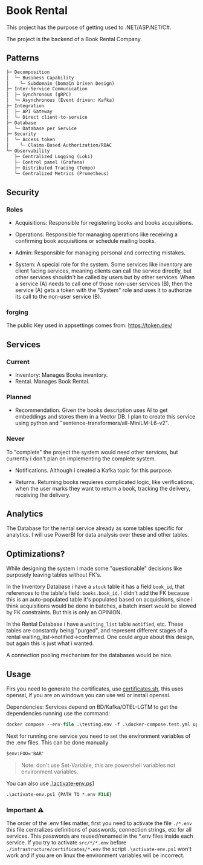 # Book Rental

This project has the purpose of getting used to .NET/ASP.NET/C#.

The project is the backend of a Book Rental Company.

## Patterns

~~~markdown
├─ Decomposition
│  └─ Business Capability
│    └─ Subdomain (Domain Driven Design)
├─ Inter-Service Communication
│  ├─ Synchronous (gRPC)
│  └─ Asynchronous (Event driven: Kafka)
├─ Integration
│  ├─ API Gateway
│  └─ Direct client-to-service
├─ Database
│  └─ Database per Service
├─ Security
│  └─ Access token
│    └─ Claims-Based Authorization/RBAC
└─ Observability
   ├─ Centralized Logging (Loki)
   ├─ Control panel (Grafana)
   ├─ Distributed Tracing (Tempo)
   └─ Centralized Metrics (Prometheus)
~~~

## Security

### Roles

- Acquisitions: Responsible for registering books and books acquisitions.

- Operations: Responsible for managing operations like receiving a confirming book acquisitions or schedule mailing books.

- Admin: Responsible for managing personal and correcting mistakes.

- System: A special role for the system. Some services like inventory are client facing services, meaning clients can call the service directly, but other services shouldn't be called by users but by other services. When a service (A) needs to call one of those non-user services (B), then the service (A) gets a token with the "System" role and uses it to authorize its call to the non-user service (B).

### forging

The public Key used in appsettings comes from:
<https://token.dev/>

## Services

### Current

- Inventory: Manages Books inventory.
- Rental. Manages Book Rental.

### Planned

- Recommendation. Given the books description uses AI to get embeddings and stores them in a Vector DB. I plan to create this service using python and "sentence-transformers/all-MiniLM-L6-v2".

### Never

To "complete" the project the system would need other services, but currently i don't plan on implementing the complete system.

- Notifications. Although i created a Kafka topic for this purpose.

- Returns. Returning books requieres complicated logic, like verifications, when the user marks they want to return a book, tracking the delivery, receiving the delivery.

## Analytics

The Database for the rental service already as some tables specific for analytics. I will use PowerBI for data analysis over these and other tables.

## Optimizations?

While designing the system i made some "questionable" decisions like purposely leaving tables without FK's.

In the Inventory Database i have a `stock` table it has a field `book_id`, that references to the table's field: `books.book_id`. I didn't add the FK because this is an auto-populated table it's populated based on acquisitions, since i think acquisitions would be done in batches, a batch insert would be slowed by FK constraints. But this is only an OPINION.

In the Rental Database i have a `waiting_list` table `notified`, etc. These tables are constantly being "purged", and represent different stages of a rental waiting_list->notified->confirmed. One could argue about this design, but again this is just what i wanted.

A connection pooling mechanism for the databases would be nice.

## Usage

Firs you need to generate the certificates, use [certificates.sh](./infrastructure/certificates/certificates.sh), this uses openssl, if you are on windows you can use wsl or install openssl.

Dependencies: Services depend on BD/Kafka/OTEL-LGTM to get the dependencies running use the command:

~~~ps
docker compose --env-file .\testing.env -f .\docker-compose.test.yml up --build
~~~

Next for running one service you need to set the environment variables of the .env files.
This can be done manually

~~~ps
$env:FOO='BAR'
~~~

>Note: don't use Set-Variable, this are powershell variables not environment variables.

You can also use [.\activate-env.ps1](activate-env.ps1)

~~~ps
.\activate-env.ps1 {PATH TO *.env FILE}
~~~

### Important ⚠️

The order of the .env files matter, first you need to activate the file `./*.env` this file centralizes definitions of passwords, connection strings, etc for all services. This passwords are reused/renamed in the *.env files inside each service. If you try to activate `src/*/*.env` before `./infrastructure/certificates/*.env` the script `.\activate-env.ps1` won't work and if you are on linux the environment variables will be incorrect.
